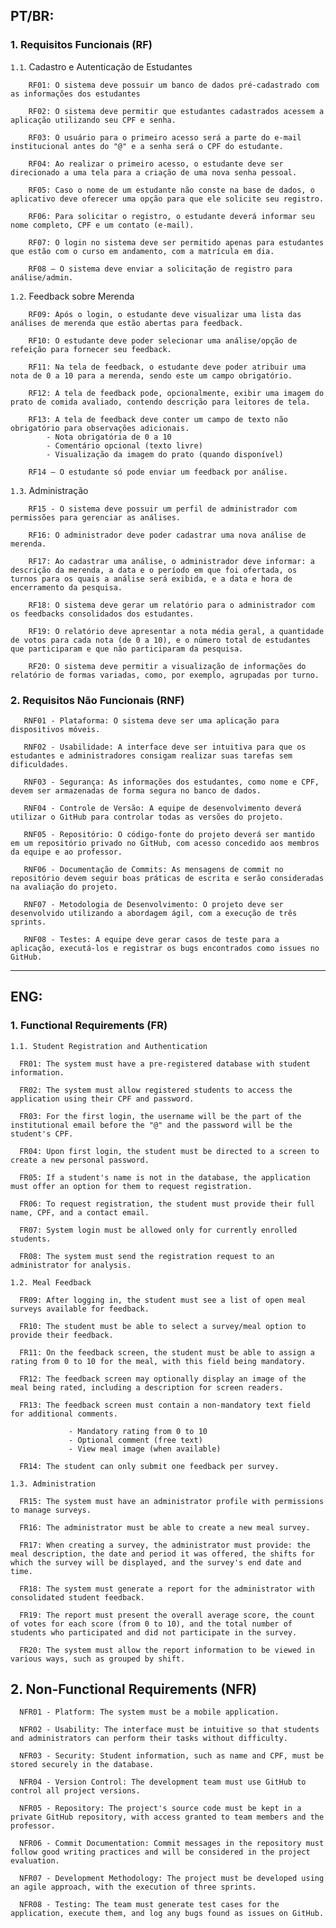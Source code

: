 ## PT/BR:

### 1. Requisitos Funcionais (RF)

`1.1`. Cadastro e Autenticação de Estudantes

        RF01: O sistema deve possuir um banco de dados pré-cadastrado com as informações dos estudantes

        RF02: O sistema deve permitir que estudantes cadastrados acessem a aplicação utilizando seu CPF e senha. 

        RF03: O usuário para o primeiro acesso será a parte do e-mail institucional antes do "@" e a senha será o CPF do estudante.

        RF04: Ao realizar o primeiro acesso, o estudante deve ser direcionado a uma tela para a criação de uma nova senha pessoal. 
        
        RF05: Caso o nome de um estudante não conste na base de dados, o aplicativo deve oferecer uma opção para que ele solicite seu registro. 
        
        RF06: Para solicitar o registro, o estudante deverá informar seu nome completo, CPF e um contato (e-mail). 

        RF07: O login no sistema deve ser permitido apenas para estudantes que estão com o curso em andamento, com a matrícula em dia.

        RF08 – O sistema deve enviar a solicitação de registro para análise/admin.

`1.2`. Feedback sobre Merenda

        RF09: Após o login, o estudante deve visualizar uma lista das análises de merenda que estão abertas para feedback. 
        
        RF10: O estudante deve poder selecionar uma análise/opção de refeição para fornecer seu feedback. 

        RF11: Na tela de feedback, o estudante deve poder atribuir uma nota de 0 a 10 para a merenda, sendo este um campo obrigatório. 

        RF12: A tela de feedback pode, opcionalmente, exibir uma imagem do prato de comida avaliado, contendo descrição para leitores de tela. 

        RF13: A tela de feedback deve conter um campo de texto não obrigatório para observações adicionais.
            - Nota obrigatória de 0 a 10
            - Comentário opcional (texto livre)
            - Visualização da imagem do prato (quando disponível)

        RF14 – O estudante só pode enviar um feedback por análise.

`1.3`. Administração

        RF15 - O sistema deve possuir um perfil de administrador com permissões para gerenciar as análises. 

        RF16: O administrador deve poder cadastrar uma nova análise de merenda. 

        RF17: Ao cadastrar uma análise, o administrador deve informar: a descrição da merenda, a data e o período em que foi ofertada, os turnos para os quais a análise será exibida, e a data e hora de encerramento da pesquisa. 

        RF18: O sistema deve gerar um relatório para o administrador com os feedbacks consolidados dos estudantes. 

        RF19: O relatório deve apresentar a nota média geral, a quantidade de votos para cada nota (de 0 a 10), e o número total de estudantes que participaram e que não participaram da pesquisa. 

        RF20: O sistema deve permitir a visualização de informações do relatório de formas variadas, como, por exemplo, agrupadas por turno.


### 2. Requisitos Não Funcionais (RNF)

       RNF01 - Plataforma: O sistema deve ser uma aplicação para dispositivos móveis. 

       RNF02 - Usabilidade: A interface deve ser intuitiva para que os estudantes e administradores consigam realizar suas tarefas sem dificuldades.

       RNF03 - Segurança: As informações dos estudantes, como nome e CPF, devem ser armazenadas de forma segura no banco de dados. 

       RNF04 - Controle de Versão: A equipe de desenvolvimento deverá utilizar o GitHub para controlar todas as versões do projeto. 

       RNF05 - Repositório: O código-fonte do projeto deverá ser mantido em um repositório privado no GitHub, com acesso concedido aos membros da equipe e ao professor. 

       RNF06 - Documentação de Commits: As mensagens de commit no repositório devem seguir boas práticas de escrita e serão consideradas na avaliação do projeto. 

       RNF07 - Metodologia de Desenvolvimento: O projeto deve ser desenvolvido utilizando a abordagem ágil, com a execução de três sprints. 

       RNF08 - Testes: A equipe deve gerar casos de teste para a aplicação, executá-los e registrar os bugs encontrados como issues no GitHub. 

---


## ENG:

### 1. Functional Requirements (FR)

 `1.1. Student Registration and Authentication`

      FR01: The system must have a pre-registered database with student information.

      FR02: The system must allow registered students to access the application using their CPF and password.

      FR03: For the first login, the username will be the part of the institutional email before the "@" and the password will be the student's CPF.

      FR04: Upon first login, the student must be directed to a screen to create a new personal password.

      FR05: If a student's name is not in the database, the application must offer an option for them to request registration.

      FR06: To request registration, the student must provide their full name, CPF, and a contact email.

      FR07: System login must be allowed only for currently enrolled students.

      FR08: The system must send the registration request to an administrator for analysis.
      

 `1.2. Meal Feedback`

      FR09: After logging in, the student must see a list of open meal surveys available for feedback.

      FR10: The student must be able to select a survey/meal option to provide their feedback.

      FR11: On the feedback screen, the student must be able to assign a rating from 0 to 10 for the meal, with this field being mandatory.

      FR12: The feedback screen may optionally display an image of the meal being rated, including a description for screen readers.

      FR13: The feedback screen must contain a non-mandatory text field for additional comments.

                 - Mandatory rating from 0 to 10 
                 - Optional comment (free text) 
                 - View meal image (when available) 

      FR14: The student can only submit one feedback per survey.

 `1.3. Administration`

      FR15: The system must have an administrator profile with permissions to manage surveys.

      FR16: The administrator must be able to create a new meal survey.

      FR17: When creating a survey, the administrator must provide: the meal description, the date and period it was offered, the shifts for which the survey will be displayed, and the survey's end date and time.

      FR18: The system must generate a report for the administrator with consolidated student feedback.

      FR19: The report must present the overall average score, the count of votes for each score (from 0 to 10), and the total number of students who participated and did not participate in the survey.

      FR20: The system must allow the report information to be viewed in various ways, such as grouped by shift.


## 2. Non-Functional Requirements (NFR)

      NFR01 - Platform: The system must be a mobile application.

      NFR02 - Usability: The interface must be intuitive so that students and administrators can perform their tasks without difficulty.

      NFR03 - Security: Student information, such as name and CPF, must be stored securely in the database.

      NFR04 - Version Control: The development team must use GitHub to control all project versions.

      NFR05 - Repository: The project's source code must be kept in a private GitHub repository, with access granted to team members and the professor.

      NFR06 - Commit Documentation: Commit messages in the repository must follow good writing practices and will be considered in the project evaluation.

      NFR07 - Development Methodology: The project must be developed using an agile approach, with the execution of three sprints.

      NFR08 - Testing: The team must generate test cases for the application, execute them, and log any bugs found as issues on GitHub.
